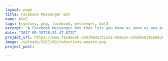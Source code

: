 ```yaml
---
layout: page
title: Facebook Messenger bot
name: AtoZ
tags: [symfony, php, facebook, messenger, bot]
excerpt: "A Facebook Messenger bot that lets you know as soon as any product of your choice is reduced on amazon"
date: "2017-09-15T18:51:47.872Z"
project_url: https://www.facebook.com/Réductions-Amazon-1450939391608301/
image: /uploads/2017/09/reductions-amazon.png
project_post: 

---
```

